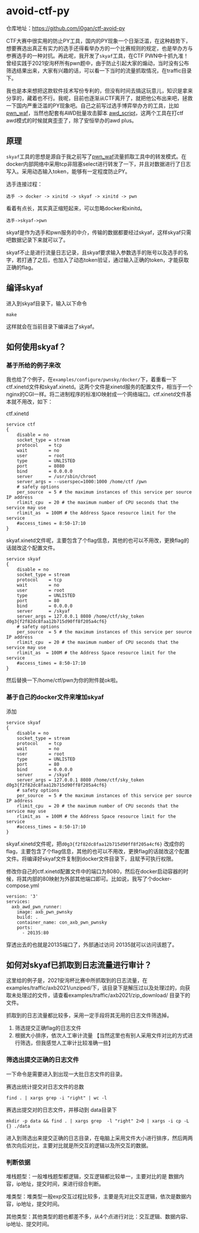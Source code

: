# avoid-ctf-py

仓库地址：https://github.com/i0gan/ctf-avoid-py

CTF大赛中很实用的防止PY工具，国内的PY现象一个日渐泛滥，在这种趋势下，想要赛选出真正有实力的选手还得看举办方的一个比赛规则的规定，也是举办方与参赛选手的一种对抗。再此呢，我开发了`skyaf`工具，在CTF PWN中十抓九准！曾经实践于2021安洵杯所有pwn题中，由于防止引起大家的煽动，当时没有公布筛选结果出来，大家有兴趣的话，可以看一下当时的流量抓取情况，在traffic目录下。

我也是本来想把这款软件技术写份专利的，但没有时间去搞这玩意儿，知识是拿来分享的，藏着也不行。我呢，目前也逐渐从CTF离开了，就把他公布出来吧，拯救一下国内严重泛滥的PY现象吧。自己之前写过选手博弈举办方的工具，比如[pwn_waf](https://github.com/i0gan/pwn_waf)，当然也配套有AWD批量攻击脚本 [awd_script](https://github.com/i0gan/awd_script)，这两个工具在打ctf awd模式的时候就爽歪歪了，除了安恒举办的awd plus。

## 原理

`skyaf`工具的思想是源自于我之前写了[pwn_waf](https://github.com/i0gan/pwn_waf)流量抓取工具中的转发模式。在docker内部网络中采用tcp非阻塞select进行转发了一下，并且对数据进行了日志写入。采用动态输入token，能够有一定程度防止PY。

选手连接过程：

```
选手 -> docker -> xinitd -> skyaf -> xinitd -> pwn
```

看着有点长，其实真正缩短起来，可以忽略docker和xinitd。

```
选手->skyaf->pwn
```

skyaf是作为选手和pwn服务的中介，传输的数据都要经过skyaf，这样skyaf只需吧数据记录下来就可以了。

skyaf不止是进行流量日志记录，且skyaf要求输入参数选手的账号以及选手的名字，若打通了之后，也加入了动态token验证，通过输入正确的token，才能获取正确的flag。



## 编译skyaf

进入到skyaf目录下，输入以下命令

```
make
```

这样就会在当前目录下编译出了skyaf。



## 如何使用skyaf？

### 基于所给的例子来改

我也给了个例子，在`examples/configure/pwnsky/docker/`下，着重看一下ctf.xinetd文件和skyaf.xinetd。这两个文件是xinetd服务的配置文件，相当于一个nginx的CGI一样。将二进制程序的标准IO映射成一个网络端口。ctf.xinetd文件基本就不用改，如下：

ctf.xinetd

```
service ctf
{
    disable = no
    socket_type = stream
    protocol    = tcp
    wait        = no
    user        = root
    type        = UNLISTED
    port        = 8080
    bind        = 0.0.0.0
    server      = /usr/sbin/chroot   
    server_args = --userspec=1000:1000 /home/ctf /pwn
    # safety options
    per_source  = 5 # the maximum instances of this service per source IP address
    rlimit_cpu  = 20 # the maximum number of CPU seconds that the service may use
    rlimit_as  = 100M # the Address Space resource limit for the service
    #access_times = 8:50-17:10
}

```

skyaf.xinetd文件呢，主要包含了个flag信息，其他的也可以不用改，更换flag的话就改这个配置文件。

```
service skyaf
{
    disable = no
    socket_type = stream
    protocol    = tcp
    wait        = no
    user        = root
    type        = UNLISTED
    port        = 80
    bind        = 0.0.0.0
    server      = /skyaf
    server_args = 127.0.0.1 8080 /home/ctf/sky_token d0g3{f2f82dc8faa12b715d90ff8f205a4cf6}
    # safety options
    per_source  = 5 # the maximum instances of this service per source IP address
    rlimit_cpu  = 20 # the maximum number of CPU seconds that the service may use
    rlimit_as  = 100M # the Address Space resource limit for the service
    #access_times = 8:50-17:10
}

```

然后替换一下/home/ctf/pwn为你的附件就ok啦。



### 基于自己的docker文件来增加skyaf

添加

```
service skyaf
{
    disable = no
    socket_type = stream
    protocol    = tcp
    wait        = no
    user        = root
    type        = UNLISTED
    port        = 80
    bind        = 0.0.0.0
    server      = /skyaf
    server_args = 127.0.0.1 8080 /home/ctf/sky_token d0g3{f2f82dc8faa12b715d90ff8f205a4cf6}
    # safety options
    per_source  = 5 # the maximum instances of this service per source IP address
    rlimit_cpu  = 20 # the maximum number of CPU seconds that the service may use
    rlimit_as  = 100M # the Address Space resource limit for the service
    #access_times = 8:50-17:10
}
```

skyaf.xinetd文件呢，把`d0g3{f2f82dc8faa12b715d90ff8f205a4cf6}` 改成你的flag，主要包含了个flag信息，其他的也可以不用改，更换flag的话就改这个配置文件。将编译好skyaf文件复制到docker文件目录下，且赋予可执行权限。

修改你自己的ctf.xinetd配置文件中的端口为8080，然后在docker启动容器的时候，将其内部的80映射为外部其他端口即可。比如说，我写了个docker-compose.yml

```
version: '3'
services:
  axb_awd_pwn_runner:
    image: axb_pwn_pwnsky
    build: .
    container_name: con_axb_pwn_pwnsky
    ports:
      - 20135:80
```

穿透出去的也就是20135端口了，外部通过访问 20135就可以访问该题了。





## 如何对skyaf已抓取到日志流量进行审计？

这里给的例子是，2021安洵杯比赛中所抓取到的日志流量，在examples/traffic/axb2021/unziped/下，该目录下是解压过以及处理过的，向获取未处理过的文件，请查看examples/traffic/axb2021/zip_download/ 目录下的文件。



抓取到的日志流量都比较多，采用一定手段将其无用的日志文件筛选掉。

1. 筛选提交正确flag的日志文件
2. 根据大小排序，依次人工审计流量 【当然这里也有别人采用文件对比的方式进行筛选，但我感觉人工审计比较准确一些】

### 筛选出提交正确的日志文件

一下命令是需要进入到出现一大批日志文件的目录。

赛选出统计提交对日志文件的总数

```
find . | xargs grep -i "right" | wc -l
```

赛选出提交对的日志文件，并移动到 data目录下

```
mkdir -p data && find . | xargs grep  -l "right" 2>0 | xargs -i cp -L {} ./data
```

进入到筛选出来提交正确的日志目录，在电脑上采用文件大小进行排序，然后两两依次向后对比，主要对比就是所交互的逻辑以及所交互的数据。



### 判断依据

堆栈题型：一般堆栈题型都逻辑，交互逻辑都比较单一，主要对比的是 数据内容，ip地址，提交时间，来进行综合判断。

堆类型：堆类型一般exp交互过程比较多，主要是先对比交互逻辑，依次是数据内容，ip地址，提交时间。

其他类型：其他类型的题也都差不多，从4个点进行对比：交互逻辑、数据内容、ip地址、提交时间。





